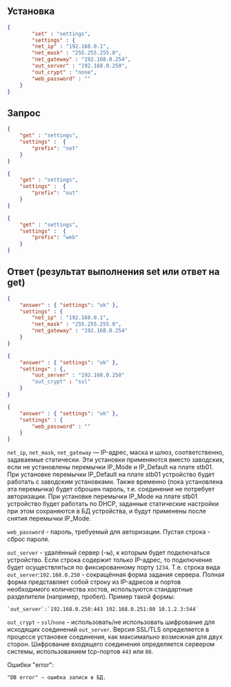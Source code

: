 ## Установка
```json
{
        "set" : "settings",
        "settings" : {
		"net_ip" : "192.168.0.1",
		"net_mask" : "255.255.255.0",
		"net_gateway" : "192.168.0.254",
		"out_server" : "192.168.0.250",
		"out_crypt" : "none",
		"web_password" : ""
	}
}
```

## Запрос
```json
{
	"get" : "settings",
	"settings" :  {
		"prefix": "net"
	}
}
```
```json
{
	"get" : "settings",
	"settings" :  {
		"prefix": "out"
	}
}
```
```json
{
	"get" : "settings",
	"settings" :  {
		"prefix": "web"
	}
}
```
## Ответ (результат выполнения set или ответ на get)
```json
{
	"answer" : { "settings": "ok" },
	"settings" : {
		"net_ip" : "192.168.0.1",
		"net_mask" : "255.255.255.0",
		"net_gateway" : "192.168.0.254"
	}
}
```
```json
{
	"answer" : { "settings": "ok" },
	"settings" : {,
		"out_server" : "192.168.0.250"
		"out_crypt" : "ssl"
	}
}
```
```json
{
	"answer" : { "settings": "ok" },
	"settings" : {
		"web_password" : ""
	}
}
```
`net_ip`, `net_mask`, `net_gateway` — IP-адрес, маска и шлюз, соответственно, задаваемые статически. Эти установки применяются вместо заводских, если не установлены перемычки IP_Mode и IP_Default на плате stb01.
	При установке перемычки IP_Default на плате stb01 устройство будет работать с заводским установками. Также временно (пока установлена эта перемычка) будет сброшен пароль, т.е. соединение не потребует авторизации.
	При установке перемычки IP_Mode на плате stb01 устройство будет работать по DHCP, заданные статические настройки при этом сохраняются в БД устройства, и будут применены после снятия перемычки IP_Mode.

`web_password` - пароль, требуемый для авторизации. Пустая строка - сброс пароля.

`out_server` - удалённый сервер (-ы), к которым будет подключаться устройство. Если строка содержит только IP-адрес, то подключение будет осуществляться по фиксированному порту `1234`. Т.е. строка вида `out_server`:`192.168.0.250` - сокращённая форма задания сервера. Полная форма представляет собой строку из IP-адресов и портов необходимого количества хостов, используются стандартные разделители (например, пробел). Пример такой формы:
	
	`out_server`:`192.168.0.250:443 192.168.0.251:80 10.1.2.3:544`

`out_crypt` - `ssl`/`none` - использовать/не использовать шифрование для исходящих соединений `out_server`. Версия SSL/TLS определяется в процессе установке соединения, как максимально возможная для двух сторон. Шифрование входящего соединения определяется сервером системы, использованием tcp-портов `443` или `80`.

Ошибки "error":

	"DB error" — ошибка записи в БД.